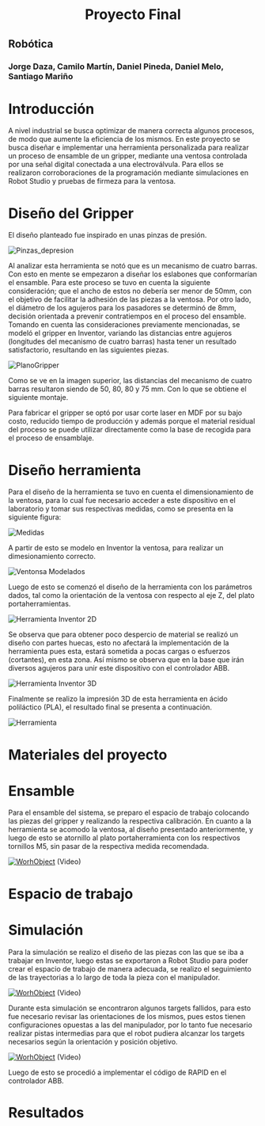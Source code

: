 <h1 align="center"; style="text-align:center;">Proyecto Final</h1>

## Robótica
### Jorge Daza, Camilo Martín, Daniel Pineda, Daniel Melo, Santiago Mariño

# Introducción

A nivel industrial se busca optimizar de manera correcta algunos procesos, de modo que aumente la eficiencia de los mismos. En este proyecto se busca diseñar e implementar una herramienta personalizada para realizar un proceso de ensamble de un gripper, mediante una ventosa controlada por una señal digital conectada a una electroválvula. Para ellos se realizaron corroboraciones de la programación mediante simulaciones en Robot Studio y pruebas de firmeza para la ventosa.

# Diseño del Gripper

El diseño planteado fue inspirado en unas pinzas de presión.

![Pinzas_depresion](/Img/PinzasPresion.jpg)

Al analizar esta herramienta se notó que es un mecanismo de cuatro barras. Con esto en mente se empezaron a diseñar los eslabones que conformarían el ensamble. Para este proceso se tuvo en cuenta la siguiente consideración; que el ancho de estos no debería ser menor de 50mm, con el objetivo de facilitar la adhesión de las piezas a la ventosa. Por otro lado, el diámetro de los agujeros para los pasadores se determinó de 8mm, decisión orientada a prevenir contratiempos en el proceso del ensamble. Tomando en cuenta las consideraciones previamente mencionadas, se modeló el gripper en Inventor, variando las distancias entre agujeros (longitudes del mecanismo de cuatro barras) hasta tener un resultado satisfactorio, resultando en las siguientes piezas. 

![PlanoGripper](/Img/planoGripperPiezas.jpg)

Como se ve en la imagen superior, las distancias del mecanismo de cuatro barras resultaron siendo de 50, 80, 80 y 75 mm. Con lo que se obtiene el siguiente montaje.

Para fabricar el gripper se optó por usar corte laser en MDF por su bajo costo, reducido tiempo de producción y además porque el material residual del proceso se puede utilizar directamente como la base de recogida para el proceso de ensamblaje. 

# Diseño herramienta

Para el diseño de la herramienta se tuvo en cuenta el dimensionamiento de la ventosa, para lo cual fue necesario acceder a este dispositivo en el laboratorio y tomar sus respectivas medidas, como se presenta en la siguiente figura:

![Medidas](/Img/MedidasRef.jpeg)

A partir de esto se modelo en Inventor la ventosa, para realizar un dimesionamiento correcto.

![Ventonsa Modelados](/Img/Ventosa3D.jpeg)

Luego de esto se comenzó el diseño de la herramienta con los parámetros dados, tal como la orientación de la ventosa con respecto al eje Z, del plato portaherramientas.

![Herramienta Inventor 2D](/Img/HerramientaInventor2D.jpeg)

Se observa que para obtener poco despercio de material se realizó un diseño con partes huecas, esto no afectará la implementación de la herramienta pues esta, estará sometida a pocas cargas o esfuerzos (cortantes), en esta zona. Así mismo se observa que en la base que irán diversos agujeros para unir este dispositivo con el controlador ABB.

![Herramienta Inventor 3D](/Img/HerramientaInventor3D.jpeg)

Finalmente se realizo la impresión 3D de esta herramienta en ácido poliláctico (PLA), el resultado final se presenta a continuación.

![Herramienta](/Img/Herramienta.jpeg)

# Materiales del proyecto
# Ensamble

Para el ensamble del sistema, se preparo el espacio de trabajo colocando las piezas del gripper y realizando la respectiva calibración. En cuanto a la herramienta se acomodo la ventosa, al diseño presentado anteriormente, y luego de esto se atornillo al plato portaherramienta con los respectivos tornillos M5, sin pasar de la respectiva medida recomendada.

[![WorhObject](https://img.youtube.com/vi/LBgoFYejHUw/0.jpg)](https://youtube.com/shorts/LBgoFYejHUw?feature=share)
(Video)

# Espacio de trabajo 
# Simulación

Para la simulación se realizo el diseño de las piezas con las que se iba a trabajar en Inventor, luego estas se exportaron a Robot Studio para poder crear el espacio de trabajo de manera adecuada, se realizo el seguimiento de las trayectorias a lo largo de toda la pieza con el manipulador.

[![WorhObject](https://img.youtube.com/vi/9qHaZTjxoxA/0.jpg)](https://youtu.be/9qHaZTjxoxA)
(Video)

Durante esta simulación se encontraron algunos targets fallidos, para esto fue necesario revisar las orientaciones de los mismos, pues estos tienen configuraciones opuestas a las del manipulador, por lo tanto fue necesario realizar pistas intermedias para que el robot pudiera alcanzar los targets necesarios según la orientación y posición objetivo.

[![WorhObject](https://img.youtube.com/vi/8Jlcn76TU88/0.jpg)](https://youtu.be/8Jlcn76TU88)
(Video)

Luego de esto se procedió a implementar el código de RAPID en el controlador ABB.


# Resultados
